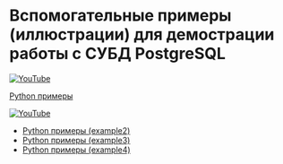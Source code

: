 # Вспомогательные примеры (иллюстрации) для демострации работы с СУБД PostgreSQL

[![YouTube](https://img.youtube.com/vi/LU3xLhvBv4g/0.jpg)](https://youtu.be/LU3xLhvBv4g "PostgreSQL. Часть 2. Язык запросов SQL")

[Python примеры](/example1)

[![YouTube](https://img.youtube.com/vi/6YEU6uHyBP4/0.jpg)](https://youtu.be/6YEU6uHyBP4 "PostgreSQL. PostgreSQL. Часть 3. Реляционная модель")

- [Python примеры (example2)](/example2)
- [Python примеры (example3)](/example3)
- [Python примеры (example4)](/example4)
